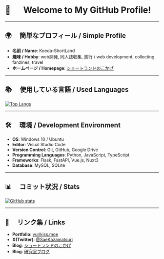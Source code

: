 # 👋 　 Welcome to My GitHub Profile!

---

## 🌍 　簡単なプロフィール / Simple Profile

-   **名前 / Name**: Koeda-ShortLand
-   **趣味 / Hobby**: web開発, 同人誌収集, 旅行 / web development, collecting fanzines, travel
-   **ホームページ / Homepage**: [ショートランドのこかげ](https://sae-chan.net/)

---

## 📚 　使用している言語 / Used Languages

[![Top Langs](https://github-readme-stats.vercel.app/api/top-langs/?username=Koeda-ShortLand&layout=compact&theme=tokyonight&count_private=true)](https://github.com/Koeda-ShortLand/github-readme-stats)

---

## 🛠️ 　環境 / Development Environment

-   **OS**: Windows 10 / Ubuntu
-   **Editor**: Visual Studio Code
-   **Version Control**: Git, GitHub, Google Drive
-   **Programming Languages**: Python, JavaScript, TypeScript
-   **Frameworks**: Flask, FastAPI, Vue.js, Nuxt3
-   **Database**: MySQL, SQLite

---

## 📊 　コミット状況 / Stats

[![GitHub stats](https://github-readme-stats.vercel.app/api?username=Koeda-ShortLand&show_icons=true&theme=tokyonight&count_private=true)](https://github.com/Koeda-ShortLand/github-readme-stats)

---

## 🔗 　リンク集 / Links

-   **Portfolio**: [yurikiss.moe](https://yurikiss.moe/)
-   **X(Twitter)**: [@SaeKazamatsuri](https://x.com/SaeKazamatsuri)
-   **Blog**: [ショートランドのこかげ](https://sae-chan.net/)
-   **Blog**: [研究室ブログ](https://nksg.net/lab/blog/)
